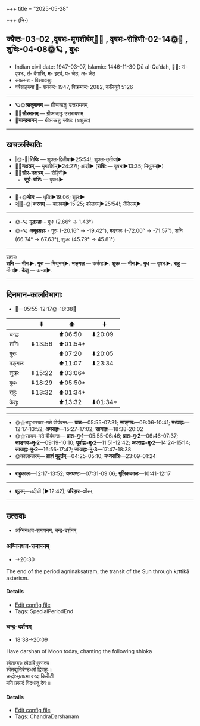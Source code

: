 +++
title = "2025-05-28"

+++
(चि॰)
## ज्यैष्ठः-03-02  ,वृषभः-मृगशीर्षम्🌛🌌  ,  वृषभः-रोहिणी-02-14🌞🌌  ,  शुचिः-04-08🌞🪐  , बुधः
- Indian civil date: 1947-03-07, Islamic: 1446-11-30 Ḏū al-Qaʿdah, 🌌🌞: सं- वृषभः, तं- वैगासि, म- इटवं, प- जेठ, अ- जेठ
- संवत्सरः - विश्वावसुः
- वर्षसङ्ख्या 🌛- शकाब्दः 1947, विक्रमाब्दः 2082, कलियुगे 5126
___________________
- 🪐🌞**ऋतुमानम्** — ग्रीष्मऋतुः उत्तरायणम्
- 🌌🌞**सौरमानम्** — ग्रीष्मऋतुः उत्तरायणम्
- 🌛**चान्द्रमानम्** — ग्रीष्मऋतुः ज्यैष्ठः (≈शुक्रः)
___________________


## खचक्रस्थितिः
- |🌞-🌛|**तिथिः** — शुक्ल-द्वितीया►25:54!; शुक्ल-तृतीया►  
- 🌌🌛**नक्षत्रम्** — मृगशीर्षम्►24:27!; आर्द्रा► (**राशिः** — वृषभः►13:35; मिथुनम्►)  
- 🌌🌞**सौर-नक्षत्रम्** — रोहिणी►  
  - **सूर्य-राशिः** — वृषभः► 
___________________
- 🌛+🌞**योगः** — धृतिः►19:06; शूलः►  
- २|🌛-🌞|**करणम्** — बालवम्►15:25; कौलवम्►25:54!; तैतिलम्►  
___________________
- 🌞-🪐 **मूढग्रहाः** - बुधः (2.66° → 1.43°)
- 🌞-🪐 **अमूढग्रहाः** - गुरुः (-20.16° → -19.42°), मङ्गलः (-72.00° → -71.57°), शनिः (66.74° → 67.63°), शुक्रः (45.79° → 45.81°)
___________________
राशयः  
**शनि** — मीनः►. **गुरु** — मिथुनम्►. **मङ्गल** — कर्कटः►. **शुक्र** — मीनः►. **बुध** — वृषभः►. **राहु** — मीनः►. **केतु** — कन्या►. 
___________________


## दिनमान-कालविभागाः
- 🌅—05:55-12:17🌞-18:38🌇  

|      |⬇     |⬆     |⬇     |
|------|-----|-----|------|
|चन्द्रः|     |⬆06:50 |⬇20:09 |
|शनिः   |⬇13:56 |⬆01:54*|     |
|गुरुः  |     |⬆07:20 |⬇20:05 |
|मङ्गलः |     |⬆11:07 |⬇23:34 |
|शुक्रः |⬇15:22 |⬆03:06*|     |
|बुधः   |⬇18:29 |⬆05:50*|     |
|राहुः  |⬇13:32 |⬆01:34*|     |
|केतुः  |     |⬆13:32 |⬇01:34*|
___________________
- 🌞⚝भट्टभास्कर-मते वीर्यवन्तः— **प्रातः**—05:55-07:31; **साङ्गवः**—09:06-10:41; **मध्याह्नः**—12:17-13:52; **अपराह्णः**—15:27-17:02; **सायाह्नः**—18:38-20:02  
- 🌞⚝सायण-मते वीर्यवन्तः— **प्रातः-मु॰1**—05:55-06:46; **प्रातः-मु॰2**—06:46-07:37; **साङ्गवः-मु॰2**—09:19-10:10; **पूर्वाह्णः-मु॰2**—11:51-12:42; **अपराह्णः-मु॰2**—14:24-15:14; **सायाह्नः-मु॰2**—16:56-17:47; **सायाह्नः-मु॰3**—17:47-18:38  
- 🌞कालान्तरम्— **ब्राह्मं मुहूर्तम्**—04:25-05:10; **मध्यरात्रिः**—23:09-01:24  
___________________
- **राहुकालः**—12:17-13:52; **यमघण्टः**—07:31-09:06; **गुलिककालः**—10:41-12:17  
___________________
- **शूलम्**—उदीची (►12:42); **परिहारः**–क्षीरम्  
___________________

## उत्सवाः
- अग्निनक्षत्र-समापनम्, चन्द्र-दर्शनम्
### अग्निनक्षत्र-समापनम्
- →20:30



The end of the period agninakṣatram, the transit of the Sun through kr̥ttikā asterism.

#### Details
- [Edit config file](https://github.com/jyotisham/adyatithi/blob/master/time_focus/nakShatra/description_only/agninakSatra-samApanam.toml)
- Tags: SpecialPeriodEnd


### चन्द्र-दर्शनम्
- 18:38→20:09



Have darshan of Moon today, chanting the following shloka

श्वेताम्बरः श्वेतविभूषणश्च  
श्वेतद्युतिर्दण्डधरो द्विबाहुः।  
चन्द्रोऽमृतात्मा वरदः किरीटी  
मयि प्रसादं विदधातु देवः॥



#### Details
- [Edit config file](https://github.com/jyotisham/adyatithi/blob/master/devatA/graha/description_only/candra-darzanam.toml)
- Tags: ChandraDarshanam


